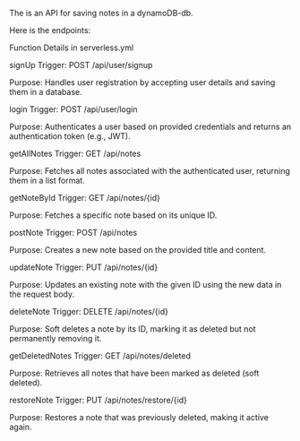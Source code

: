 
The is an API for saving notes in a dynamoDB-db. 

Here is the endpoints:

Function Details in serverless.yml

signUp
Trigger: POST /api/user/signup

Purpose: Handles user registration by accepting user details and saving them in a database.


login
Trigger: POST /api/user/login

Purpose: Authenticates a user based on provided credentials and returns an authentication token (e.g., JWT).


getAllNotes
Trigger: GET /api/notes

Purpose: Fetches all notes associated with the authenticated user, returning them in a list format.


getNoteById
Trigger: GET /api/notes/{id}

Purpose: Fetches a specific note based on its unique ID.


postNote
Trigger: POST /api/notes

Purpose: Creates a new note based on the provided title and content.


updateNote
Trigger: PUT /api/notes/{id}

Purpose: Updates an existing note with the given ID using the new data in the request body.


deleteNote
Trigger: DELETE /api/notes/{id}

Purpose: Soft deletes a note by its ID, marking it as deleted but not permanently removing it.


getDeletedNotes
Trigger: GET /api/notes/deleted

Purpose: Retrieves all notes that have been marked as deleted (soft deleted).


restoreNote
Trigger: PUT /api/notes/restore/{id}

Purpose: Restores a note that was previously deleted, making it active again.
